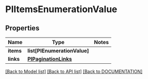 # PIItemsEnumerationValue

## Properties
Name | Type | Notes
------------ | ------------- | -------------
**items** | **list[PIEnumerationValue]**
**links** | **[**PIPaginationLinks**](../models/PIPaginationLinks.md)**

[[Back to Model list]](../../DOCUMENTATION.md#documentation-for-models) [[Back to API list]](../../DOCUMENTATION.md#documentation-for-api-endpoints) [[Back to DOCUMENTATION]](../../DOCUMENTATION.md)
